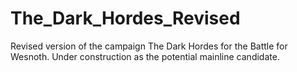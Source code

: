 # The_Dark_Hordes_Revised
Revised version of the campaign The Dark Hordes for the Battle for Wesnoth. Under construction as the potential mainline candidate.
